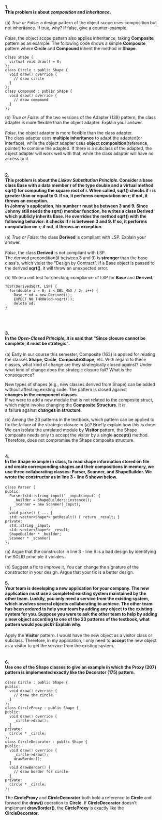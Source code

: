#### 1. <br> This problem is about *composition* and *inheritance*.
  (a) *True or False*: a design pattern of the object scope uses composition but not inheritance. If true, why? If false, give a counter-example. <br><br>
  *False*, the object scope pattern also applies inheritance, taking **Composite** pattern as an example. The following code shows a 
  simple **Composite** pattern where **Circle** and **Compound** inherit the method in **Shape**. <br>
  ```
  class Shape {
    virtual void draw() = 0;
  };
  class Circle : public Shape {
    void draw() override {
      // draw circle
    }
  };
  class Compound : public Shape {
    void draw() override {
      // draw compound
    }
  };
  ```
  (b) *True or False*: of the two versions of  the Adapter (139) pattern, the class adapter is more flexible than the object adapter. Explain your answer. <br><br>
  *False*, the object adapter is more flexible than the class adapter. <br> 
  The class adapter uses **multiple inheritance** to adapt the adapted(or interface), while the object adapter uses **object composition**(reference, pointer) to combine the adapted. If there is a subclass of the adapted, the object adapter will work well with that, while the class adapter will have no access to it. <br><br> 
  
#### 2. <br> This problem is about the *Liskov Substitution Principle*. Consider a base class **Base** with a data member **r** of the type **double** and a virtual method **sqrt()** for computing the square root of **r**. When called, **sqrt()** checks if **r** is greater than or equal to 0. If so, it performs computation on **r**; if not, it throws an exception. <br> In Johnny's application, his number **r** must be between 3 and 9. Since Johnny still needs the **sqrt()** member function, he writes a class **Derived** which publicly inherits **Base**. He overrides the method **sqrt()** with the following behavior: it checks if **r** is between 3 and 9. If so, it performs computation on **r**; if not, it throws an exception.
  (a) *True or False*: the class **Derived** is compliant with LSP. Explain your answer. <br><br>
  *False*, the class **Derived** is not compliant with LSP. <br>
  The derived precondition(if between 3 and 9) is **stronger** than the base class's, which violet the "Design by Contract". If a Base object 
  is passed to the derived **sqrt()**, it will throw an unexpected error. <br>
  
  (b) Write a unit test for checking compliance of LSP for **Base** and **Derived**. <br>
  ```
  TEST(DerivedSqrt, LSP) {
    for(double i = 0; i < DBL_MAX / 2; i++) {
      Base * od = new Derived(i);
      EXPECT_NO_THROW(od->sqrt());
      delete od;
  }
  ```
  <br><br>
  
#### 3. <br> In the *Open-Closed Principle*, it is said that "Since closure cannot be complete, it must be strategic".
  (a) Early in our course this semester, Composite (163) is applied for relating the classes **Shape**, **Circle**, **CompositeShape**, etc. With regard to these classes, what kind of change are they strategically closed against? Under what kind of change does the strategic closure fail? What is the consequence? <br>
  
  New types of shapes (e.g., new classes derived from Shape) can be added without affecting existing code. The pattern is closed against     
  **changes in the component classes**. <br>
  If we were to add a new module that is not related to the composite struct, which might involve changing the **Composite Structure**. It is   
  a failure against **changes in structure**. <br>
  
  (b) Among the 23 patterns in the textbook, which pattern can be applied to fix the failure of the strategic closure in (a)? Briefly explain how this is done. <br>
  We can isolate the unrelated module by **Visitor** pattern, the Shape composite needs only to accept the visitor by a single **accept()**
  method. Therefore, does not compromise the Shape composite structure. <br><br>

  
#### 4. <br> In the **Shape** example in class, to read shape information stored on file and create corresponding shapes and their compositions in memory, we use three collaborating classes: **Parser**, **Scanner**, and **ShapeBuilder**. We wrote the constructor as in line 3 - line 6 shown below.
```
class Parser {
public:
  Parser(std::string input)" _input(input) {
    _builder = ShapeBuilder::instance();
    _scanner = new Scanner(_input);
  }
  void parse() { ... }
  std::vector<Shape*> getResult() { return _result; }
private:
  std::string _input;
  std::vector<Shape*> _result;
  ShapeBuilder * _builder;
  Scanner * _scannerl
};
```
  (a) Argue that the constructor in line 3 - line 6 is a bad design by identifying the SOLID principle it violates. <br><br>
  (b) Suggest a fix to improve it, You can change the signature of the constructor in your design. Argue that your fix is a better design.

#### 5. <br> Your team is developing a new application for your company. The new application must use a completed existing system maintained by the other team. Luckily, you only need a service from the existing system, which involves several objects collaborating to achieve. The other team has been ordered to help your team by adding any object to the existing system for you. Suppose you were to ask the other team to help by adding a new object according to one of the 23 patterns of the textbook, what pattern would you pick? Explain why.
  Apply the **Visitor** pattern. I would have the new object as a visitor class or subclass. Therefore, in my application, I only need to **accept** the new object as a visitor to get the service from the existing system. <br><br>

#### 6. <br> Use one of the **Shape** classes to give an example in which the Proxy (207) pattern is implemented exactly like the Decorator (175) pattern.
  ```
  class Circle : public Shape {
  public:
    void draw() override {
      // draw the circle
    }
  };
  class CircleProxy : public Shape {
  public:
    void draw() override {
      _circle->draw();
    }
  private:
    Circle * _circle;
  };
  class CircleDecorator : public Shape {
  public:
    void draw() override {
      _circle->draw();
      drawBorder();
    }
    void drawBorder() {
      // draw border for circle
    }
  private:
    Circle * _circle;
  };
  ```
The **CircleProxy** and **CircleDecorator** both hold a reference to **Circle** and forward the **draw()** operation to **Circle**. If **CircleDecorator** doesn't implement **drawBorder()**, the **CircleProxy** is exactly like the **CircleDecorator**. <br>
